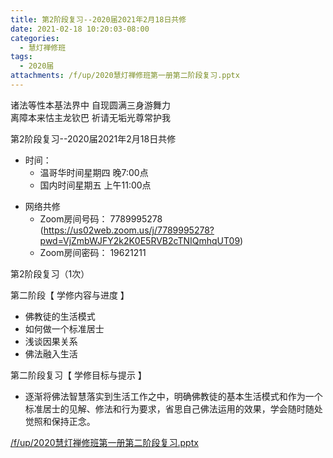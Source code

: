 ```yaml
---
title: 第2阶段复习--2020届2021年2月18日共修
date: 2021-02-18 10:20:03-08:00
categories:
  - 慧灯禅修班
tags:
  - 2020届
attachments: /f/up/2020慧灯禅修班第一册第二阶段复习.pptx
---
```

诸法等性本基法界中 自现圆满三身游舞力  
离障本来怙主龙钦巴 祈请无垢光尊常护我  

第2阶段复习--2020届2021年2月18日共修

- 时间：
  - 温哥华时间星期四 晚7:00点
  - 国内时间星期五 上午11:00点

* 网络共修
  * Zoom房间号码： 7789995278 (<https://us02web.zoom.us/j/7789995278?pwd=VjZmbWJFY2k2K0E5RVB2cTNIQmhqUT09>)
  * Zoom房间密码： 19621211

第2阶段复习（1次）

第二阶段【 学修内容与进度 】
- 佛教徒的生活模式
- 如何做一个标准居士
- 浅谈因果关系
- 佛法融入生活

第二阶段复习【 学修目标与提示 】
- 逐渐将佛法智慧落实到生活工作之中，明确佛教徒的基本生活模式和作为一个标准居士的见解、修法和行为要求，省思自己佛法运用的效果，学会随时随处觉照和保持正念。

[/f/up/2020慧灯禅修班第一册第二阶段复习.pptx](https://s3.ca-central-1.wasabisys.com/hddata/f.huidengchanxiu.net/hdv/f/up/2020慧灯禅修班第一册第二阶段复习.pptx)